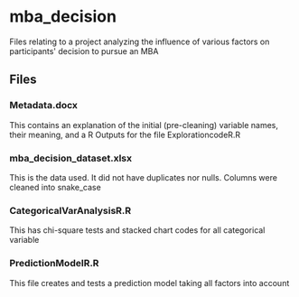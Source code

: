 # mba_decision
Files relating to a project analyzing the influence of various factors on participants' decision to pursue an MBA
## Files
### Metadata.docx
This contains an explanation of the initial (pre-cleaning) variable names, their meaning, and a R Outputs for the file ExplorationcodeR.R
### mba_decision_dataset.xlsx
This is the data used. It did not have duplicates nor nulls. Columns were cleaned into snake_case
### CategoricalVarAnalysisR.R
This has chi-square tests and stacked chart codes for all categorical variable
### PredictionModelR.R
This file creates and tests a prediction model taking all factors into account
